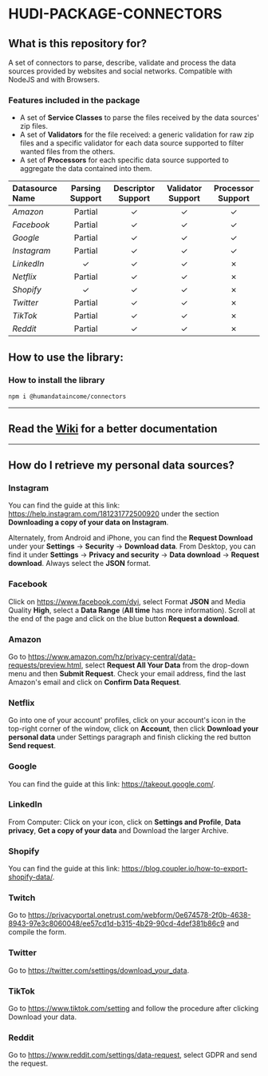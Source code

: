 # HUDI-PACKAGE-CONNECTORS

## What is this repository for?
A set of connectors to parse, describe, validate and process the data sources provided by websites and social networks. Compatible with NodeJS and with Browsers.

### Features included in the package
- A set of **Service Classes** to parse the files received by the data sources' zip files.
- A set of **Validators** for the file received: a generic validation for raw zip files and a specific validator for each data source supported to filter wanted files from the others.
- A set of **Processors** for each specific data source supported to aggregate the data contained into them.


| Datasource Name | Parsing Support | Descriptor Support |  Validator Support   |    Processor Support    |
|:----------------|:---------------:|:------------------:|:--------------------:|:-----------------------:|
| *Amazon*        |     Partial     |      &check;       |       &check;        |         &check;         |
| *Facebook*      |     Partial     |      &check;       |       &check;        |         &check;         |
| *Google*        |     Partial     |      &check;       |       &check;        |         &check;         |
| *Instagram*     |     Partial     |      &check;       |       &check;        |         &check;         |
| *LinkedIn*      |     &check;     |      &check;       |       &check;        |         &cross;         |
| *Netflix*       |     Partial     |      &check;       |       &check;        |         &cross;         |
| *Shopify*       |     &check;     |      &check;       |       &check;        |         &cross;         |
| *Twitter*       |     Partial     |      &check;       |       &check;        |         &cross;         |
| *TikTok*        |     Partial     |      &check;       |       &check;        |         &cross;         |
| *Reddit*        |     Partial     |      &check;       |       &check;        |         &cross;         |

## How to use the library:
### How to install the library
```sh
npm i @humandataincome/connectors
```

***

## Read the [Wiki](https://github.com/humandataincome/hudi-packages-connectors/wiki) for a better documentation

***

## How do I retrieve my personal data sources?

### Instagram
You can find the guide at this link: https://help.instagram.com/181231772500920 under the section **Downloading a copy of your data on Instagram**.

Alternately, from Android and iPhone, you can find the **Request Download** under your **Settings** -> **Security** -> **Download data**. From Desktop, you can find it under **Settings** -> **Privacy and security**
-> **Data download** -> **Request download**.
Always select the **JSON** format.

### Facebook
Click on https://www.facebook.com/dyi, select Format **JSON** and Media Quality **High**, select a **Data Range** (**All time** has more information). Scroll at the end of the page and click on the blue button **Request a download**.

### Amazon
Go to https://www.amazon.com/hz/privacy-central/data-requests/preview.html, select **Request All Your Data** from the drop-down menu and then **Submit Request**. Check your email address, find the last Amazon's email and click on **Confirm Data Request**.

### Netflix
Go into one of your account' profiles, click on your account's icon in the top-right corner of the window, click on **Account**, then click **Download your personal data** under Settings paragraph and finish clicking the red button **Send request**.

### Google
You can find the guide at this link: https://takeout.google.com/.

### LinkedIn
From Computer: Click on your icon, click on **Settings and Profile**, **Data privacy**, **Get a copy of your data** and Download the larger Archive.

### Shopify
You can find the guide at this link: https://blog.coupler.io/how-to-export-shopify-data/.

### Twitch
Go to https://privacyportal.onetrust.com/webform/0e674578-2f0b-4638-8943-97e3c8060048/ee57cd1d-b315-4b29-90cd-4def381b86c9 and compile the form.

### Twitter
Go to https://twitter.com/settings/download_your_data.

### TikTok
Go to https://www.tiktok.com/setting and follow the procedure after clicking Download your data.

### Reddit
Go to https://www.reddit.com/settings/data-request, select GDPR and send the request.
